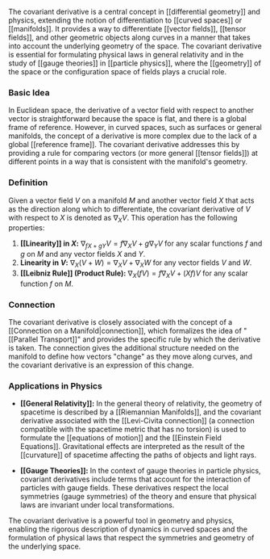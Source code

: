 The covariant derivative is a central concept in [[differential geometry]] and physics, extending the notion of differentiation to [[curved spaces]] or [[manifolds]]. It provides a way to differentiate [[vector fields]], [[tensor fields]], and other geometric objects along curves in a manner that takes into account the underlying geometry of the space. The covariant derivative is essential for formulating physical laws in general relativity and in the study of [[gauge theories]] in [[particle physics]], where the [[geometry]] of the space or the configuration space of fields plays a crucial role.

### Basic Idea

In Euclidean space, the derivative of a vector field with respect to another vector is straightforward because the space is flat, and there is a global frame of reference. However, in curved spaces, such as surfaces or general manifolds, the concept of a derivative is more complex due to the lack of a global [[reference frame]]. The covariant derivative addresses this by providing a rule for comparing vectors (or more general [[tensor fields]]) at different points in a way that is consistent with the manifold's geometry.

### Definition

Given a vector field $V$ on a manifold $M$ and another vector field $X$ that acts as the direction along which to differentiate, the covariant derivative of $V$ with respect to $X$ is denoted as $\nabla_X V$. This operation has the following properties:

1. **[[Linearity]] in $X$:** $\nabla_{fX + gY} V = f\nabla_X V + g\nabla_Y V$ for any scalar functions $f$ and $g$ on $M$ and any vector fields $X$ and $Y$.
2. **Linearity in $V$:** $\nabla_X (V + W) = \nabla_X V + \nabla_X W$ for any vector fields $V$ and $W$.
3. **[[Leibniz Rule]] (Product Rule):** $\nabla_X (fV) = f\nabla_X V + (Xf)V$ for any scalar function $f$ on $M$.

### Connection

The covariant derivative is closely associated with the concept of a [[Connection on a Manifold|connection]], which formalizes the idea of "[[Parallel Transport]]" and provides the specific rule by which the derivative is taken. The connection gives the additional structure needed on the manifold to define how vectors "change" as they move along curves, and the covariant derivative is an expression of this change.

### Applications in Physics

- **[[General Relativity]]:** In the general theory of relativity, the geometry of spacetime is described by a [[Riemannian Manifolds]], and the covariant derivative associated with the [[Levi-Civita connection]] (a connection compatible with the spacetime metric that has no torsion) is used to formulate the [[equations of motion]] and the [[Einstein Field Equations]]. Gravitational effects are interpreted as the result of the [[curvature]] of spacetime affecting the paths of objects and light rays.

- **[[Gauge Theories]]:** In the context of gauge theories in particle physics, covariant derivatives include terms that account for the interaction of particles with gauge fields. These derivatives respect the local symmetries (gauge symmetries) of the theory and ensure that physical laws are invariant under local transformations.

The covariant derivative is a powerful tool in geometry and physics, enabling the rigorous description of dynamics in curved spaces and the formulation of physical laws that respect the symmetries and geometry of the underlying space.